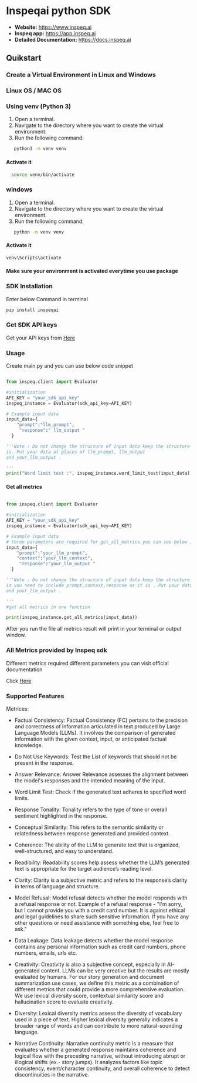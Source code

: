 # Inspeqai python SDK

- **Website:** https://www.inspeq.ai
- **Inspeq app:** https://app.inspeq.ai
- **Detailed Documentation:** https://docs.inspeq.ai

## Quikstart

### Create a Virtual Environment in Linux and Windows

### Linux OS / MAC OS

### Using venv (Python 3)

1. Open a terminal.
2. Navigate to the directory where you want to create the virtual environment.
3. Run the following command:

```bash
   python3 -m venv venv
```

#### Activate it

```bash
  source venv/bin/activate

```

### windows

1. Open a terminal.
2. Navigate to the directory where you want to create the virtual environment.
3. Run the following command:

```bash
   python -m venv venv
```

#### Activate it

```bash
venv\Scripts\activate
```

#### Make sure your environment is activated everytime you use package

### SDK Installation

Enter below Command in terminal

```sh
pip install inspeqai
```

### Get SDK API keys

Get your API keys from <a href="https://app.inspeq.ai/" target="_blank">Here</a>

### Usage

Create main.py and you can use below code snippet

```py

from inspeq.client import Evaluator

#initialization
API_KEY = "your_sdk_api_key"
inspeq_instance = Evaluator(sdk_api_key=API_KEY)

# Example input data
input_data={
    "prompt":"llm_prompt",
     "response":" llm_output "
  }

'''Note : Do not change the structure of input data keep the structure as it
is. Put your data at places of llm_prompt, llm_output
and your_llm_output .

'''
print("Word limit test :", inspeq_instance.word_limit_test(input_data))


```

#### Get all metrics

```py

from inspeq.client import Evaluator

#initialization
API_KEY = "your_sdk_api_key"
inspeq_instance = Evaluator(sdk_api_key=API_KEY)

# Example input data
# three parameters are required for get_all_metrics you can see below ,do not change structure inside the input data
input_data={
    "prompt":"your_llm_prompt",
    "context":"your_llm_context",
     "response":"your_llm_output "
  }

'''Note : Do not change the structure of input data keep the structure as it
is you need to include prompt,context,response as it is . Put your data at places of your_llm_prompt, your_llm_context
and your_llm_output .

'''
#get all metrics in one function

print(inspeq_instance.get_all_metrics(input_data))

```

After you run the file all metrics result will print in your terminal or output window.

### All Metrics provided by Inspeq sdk

Different metrics required different parameters you can visit official documentation

Click <a href="https://docs.inspeq.ai/" target="_blank">Here</a>

### Supported Features

Metrices:

- Factual Consistency:
  Factual Consistency (FC) pertains to the precision and correctness of information articulated in text produced by Large Language Models (LLMs). It involves the comparison of generated information with the given context, input, or anticipated factual knowledge.

- Do Not Use Keywords:
  Test the List of keywords that should not be present in the response.
  
- Answer Relevance:
  Answer Relevance assesses the alignment between the model's responses and the intended meaning of the input.

- Word Limit Test:
  Check if the generated text adheres to specified word limits.

- Response Tonality:
  Tonality refers to the type of tone or overall sentiment highlighted in the response.

- Conceptual Similarity:
  This refers to the semantic similarity or relatedness between response generated and provided context.

- Coherence:
  The ability of the LLM to generate text that is organized, well-structured, and easy to understand.

- Readibility:
  Readability scores help assess whether the LLM’s generated text is appropriate for the target audience’s reading level.

- Clarity:
  Clarity is a subjective metric and refers to the response’s clarity in terms of language and structure.

- Model Refusal:
  Model refusal detects whether the model responds with a refusal response or not. Example of a refusal response - "I'm sorry, but I cannot provide you with a credit card number. It is against ethical and legal guidelines to share such sensitive information. If you have any other questions or need assistance with something else, feel free to ask."

- Data Leakage:
  Data leakage detects whether the model response contains any personal information such as credit card numbers, phone numbers, emails, urls etc.

- Creativity:
  Creativity is also a subjective concept, especially in AI-generated content. LLMs can be very creative but the results are mostly evaluated by humans. For our story generation and document summarization use cases, we define this metric as a combination of different metrics that could provide a more comprehensive evaluation. We use lexical diversity score, contextual similarity score and hallucination score to evaluate creativity.

- Diversity:
  Lexical diversity metrics assess the diversity of vocabulary used in a piece of text. Higher lexical diversity generally indicates a broader range of words and can contribute to more natural-sounding language.

- Narrative Continuity:
  Narrative continuity metric is a measure that evaluates whether a generated response maintains coherence and logical flow with the preceding narrative, without introducing abrupt or illogical shifts (ex.- story jumps). It analyzes factors like topic consistency, event/character continuity, and overall coherence to detect discontinuities in the narrative.
